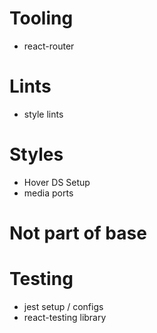 # Tooling

<!-- - husky -->
  <!-- - ts-configs  -->
  <!-- - vite-config -->
- react-router

# Lints

<!-- - eslint -->
<!-- - prettier -->

- style lints

# Styles

- Hover DS Setup
- media ports

# Not part of base

# Testing

- jest setup / configs
- react-testing library
